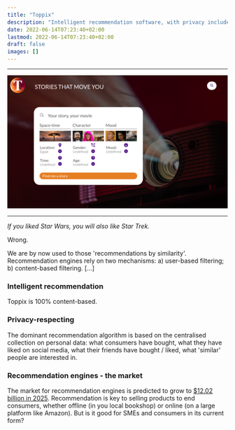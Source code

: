 ```yaml
---
title: "Toppix"
description: "Intelligent recommendation software, with privacy included"
date: 2022-06-14T07:23:40+02:00
lastmod: 2022-06-14T07:23:40+02:00
draft: false
images: []
---
```


<hr>
<img src="toppix.png" alt="Toppix" caption="<em>Toppix</em>" class="border-0">
<hr>



*If you liked Star Wars, you will also like Star Trek.*

Wrong. 

We are by now used to those 'recommendations by similarity'. Recommendation engines rely on two mechanisms: a) user-based filtering; b) content-based filtering. [...]


### Intelligent recommendation

Toppix is 100% content-based. 


### Privacy-respecting

The dominant recommendation algorithm is based on the centralised collection on personal data: what consumers have bought, what they have liked on social media, what their friends have bought / liked, what 'similar' people are interested in.


### Recommendation engines - the market

The market for recommendation engines is predicted to grow to [$12.02 billion in 2025](https://www.industryarc.com/Research/Recommendation-Engine-Market-Research-500995). Recommendation is key to selling products to end consumers, whether offline (in you local bookshop) or online (on a large platform like Amazon). But is it good for SMEs and consumers in its current form? 

